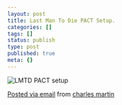 ```yaml
---
layout: post
title: Last Man To Die PACT Setup.
categories: []
tags: []
status: publish
type: post
published: true
meta: {}
---
```


![LMTD PACT setup]({{site.baseurl}}/assets/posterous/charlesmartin/2010-04-LMTDsetup.jpg)

<!-- [![](http://posterous.com/getfile/files.posterous.com/charlesmartin/4t2cFd5mVGtYDgbTbUEJHxskMfPMCRVNmhBnwIar6GzRis5gMbgfTnXhBeg9/photo.jpg.scaled.500.jpg)](http://posterous.com/getfile/files.posterous.com/charlesmartin/C1kBwDGqAbQrhYKXcrVpcrR4BxnQlHcGl7MAlIJoDWDGsX5aYoeqQGXynUdE/photo.jpg)   -->
[Posted via email](http://posterous.com)  from [charles martin](http://charlesmartin.posterous.com/last-man-to-die-pact-setup)
